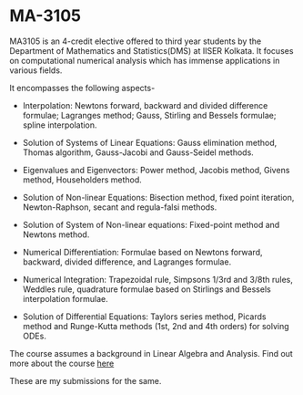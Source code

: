 # MA-3105
MA3105 is an 4-credit elective offered to third year students by the Department of Mathematics and Statistics(DMS) at IISER Kolkata. It focuses on computational numerical analysis which has immense applications in various fields. 

It encompasses the following aspects-

- Interpolation: Newtons forward, backward and divided difference formulae; Lagranges method; Gauss, Stirling and Bessels formulae; spline interpolation.

- Solution of Systems of Linear Equations: Gauss elimination method, Thomas algorithm, Gauss-Jacobi and Gauss-Seidel methods.

- Eigenvalues and Eigenvectors: Power method, Jacobis method, Givens method, Householders method.

- Solution of Non-linear Equations: Bisection method, fixed point iteration, Newton-Raphson, secant and regula-falsi methods.

- Solution of System of Non-linear equations: Fixed-point method and Newtons method.

- Numerical Differentiation: Formulae based on Newtons forward, backward, divided difference, and Lagranges formulae.

- Numerical Integration: Trapezoidal rule, Simpsons 1/3rd and 3/8th rules, Weddles rule, quadrature formulae based on Stirlings and Bessels interpolation formulae.

- Solution of Differential Equations: Taylors series method, Picards method and Runge-Kutta methods (1st, 2nd and 4th orders) for solving ODEs.

The course assumes a background in Linear Algebra and Analysis. Find out more about the course [here](https://www.iiserkol.ac.in/teaching-plan/course/2020/Autumn/MA3105/)

These are my submissions for the same.
